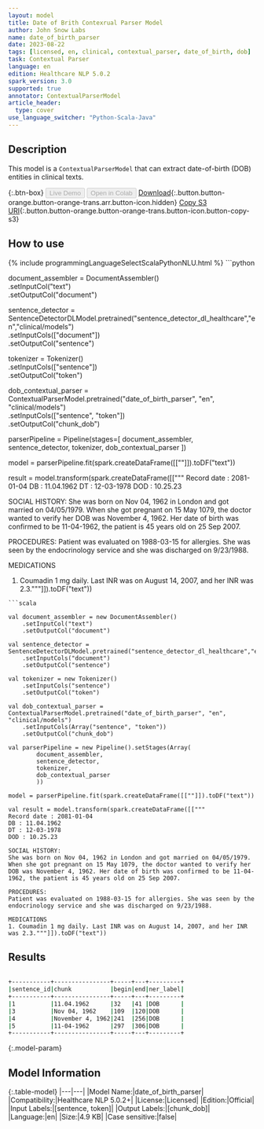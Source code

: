 ```yaml
---
layout: model
title: Date of Brith Contexrual Parser Model
author: John Snow Labs
name: date_of_birth_parser
date: 2023-08-22
tags: [licensed, en, clinical, contextual_parser, date_of_birth, dob]
task: Contextual Parser
language: en
edition: Healthcare NLP 5.0.2
spark_version: 3.0
supported: true
annotator: ContextualParserModel
article_header:
  type: cover
use_language_switcher: "Python-Scala-Java"
---
```


## Description

This model is a `ContextualParserModel` that can extract date-of-birth (DOB) entities in clinical texts.

{:.btn-box}
<button class="button button-orange" disabled>Live Demo</button>
<button class="button button-orange" disabled>Open in Colab</button>
[Download](https://s3.amazonaws.com/auxdata.johnsnowlabs.com/clinical/models/date_of_birth_parser_en_5.0.2_3.0_1692700035475.zip){:.button.button-orange.button-orange-trans.arr.button-icon.hidden}
[Copy S3 URI](s3://auxdata.johnsnowlabs.com/clinical/models/date_of_birth_parser_en_5.0.2_3.0_1692700035475.zip){:.button.button-orange.button-orange-trans.button-icon.button-copy-s3}

## How to use



<div class="tabs-box" markdown="1">
{% include programmingLanguageSelectScalaPythonNLU.html %}
```python

document_assembler = DocumentAssembler() \
    .setInputCol("text") \
    .setOutputCol("document")

sentence_detector = SentenceDetectorDLModel.pretrained("sentence_detector_dl_healthcare","en","clinical/models")\
    .setInputCols(["document"])\
    .setOutputCol("sentence")

tokenizer = Tokenizer() \
    .setInputCols(["sentence"]) \
    .setOutputCol("token")

dob_contextual_parser = ContextualParserModel.pretrained("date_of_birth_parser", "en", "clinical/models") \
    .setInputCols(["sentence", "token"]) \
    .setOutputCol("chunk_dob") 

parserPipeline = Pipeline(stages=[
        document_assembler,
        sentence_detector,
        tokenizer,
        dob_contextual_parser
        ])

model = parserPipeline.fit(spark.createDataFrame([[""]]).toDF("text"))

result = model.transform(spark.createDataFrame([["""
Record date : 2081-01-04 
DB : 11.04.1962
DT : 12-03-1978 
DOD : 10.25.23 

SOCIAL HISTORY:
She was born on Nov 04, 1962 in London and got married on 04/05/1979. When she got pregnant on 15 May 1079, the doctor wanted to verify her DOB was November 4, 1962. Her date of birth was confirmed to be 11-04-1962, the patient is 45 years old on 25 Sep 2007.

PROCEDURES:
Patient was evaluated on 1988-03-15 for allergies. She was seen by the endocrinology service and she was discharged on 9/23/1988. 

MEDICATIONS
1. Coumadin 1 mg daily. Last INR was on August 14, 2007, and her INR was 2.3."""]]).toDF("text"))

```
```scala

val document_assembler = new DocumentAssembler() 
    .setInputCol("text") 
    .setOutputCol("document")

val sentence_detector = SentenceDetectorDLModel.pretrained("sentence_detector_dl_healthcare","en","clinical/models")
    .setInputCols("document")
    .setOutputCol("sentence")

val tokenizer = new Tokenizer() 
    .setInputCols("sentence") 
    .setOutputCol("token")

val dob_contextual_parser = ContextualParserModel.pretrained("date_of_birth_parser", "en", "clinical/models") 
    .setInputCols(Array("sentence", "token")) 
    .setOutputCol("chunk_dob") 

val parserPipeline = new Pipeline().setStages(Array(
        document_assembler,
        sentence_detector,
        tokenizer,
        dob_contextual_parser
        ))

model = parserPipeline.fit(spark.createDataFrame([[""]]).toDF("text"))

val result = model.transform(spark.createDataFrame([["""
Record date : 2081-01-04 
DB : 11.04.1962
DT : 12-03-1978 
DOD : 10.25.23 

SOCIAL HISTORY:
She was born on Nov 04, 1962 in London and got married on 04/05/1979. When she got pregnant on 15 May 1079, the doctor wanted to verify her DOB was November 4, 1962. Her date of birth was confirmed to be 11-04-1962, the patient is 45 years old on 25 Sep 2007.

PROCEDURES:
Patient was evaluated on 1988-03-15 for allergies. She was seen by the endocrinology service and she was discharged on 9/23/1988. 

MEDICATIONS
1. Coumadin 1 mg daily. Last INR was on August 14, 2007, and her INR was 2.3."""]]).toDF("text"))

```
</div>

## Results

```bash

+-----------+----------------+-----+---+---------+
|sentence_id|chunk           |begin|end|ner_label|
+-----------+----------------+-----+---+---------+
|1          |11.04.1962      |32   |41 |DOB      |
|3          |Nov 04, 1962    |109  |120|DOB      |
|4          |November 4, 1962|241  |256|DOB      |
|5          |11-04-1962      |297  |306|DOB      |
+-----------+----------------+-----+---+---------+

```

{:.model-param}
## Model Information

{:.table-model}
|---|---|
|Model Name:|date_of_birth_parser|
|Compatibility:|Healthcare NLP 5.0.2+|
|License:|Licensed|
|Edition:|Official|
|Input Labels:|[sentence, token]|
|Output Labels:|[chunk_dob]|
|Language:|en|
|Size:|4.9 KB|
|Case sensitive:|false|